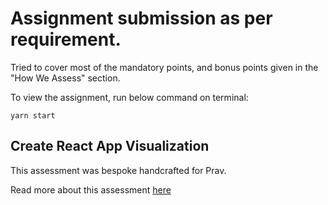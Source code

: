 # Assignment submission as per requirement.

Tried to cover most of the mandatory points, and bonus points given in the "How We Assess" section.

To view the assignment, run below command on terminal:

```
yarn start
```

## Create React App Visualization

This assessment was bespoke handcrafted for Prav.

Read more about this assessment [here](https://react.eogresources.com)
